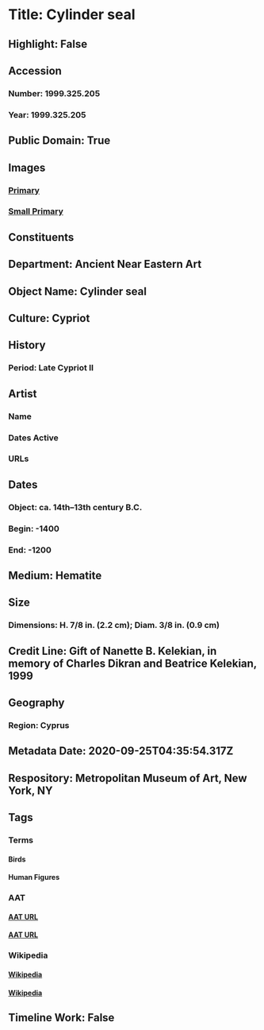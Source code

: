 # Title: Cylinder seal
## Highlight: False
## Accession
### Number: 1999.325.205
### Year: 1999.325.205
## Public Domain: True
## Images
### [Primary](https://images.metmuseum.org/CRDImages/an/original/1999,325,205.jpg)
### [Small Primary](https://images.metmuseum.org/CRDImages/an/web-large/1999,325,205.jpg)
## Constituents
## Department: Ancient Near Eastern Art
## Object Name: Cylinder seal
## Culture: Cypriot
## History
### Period: Late Cypriot II
## Artist
### Name
### Dates Active
### URLs
## Dates
### Object: ca. 14th–13th century B.C.
### Begin: -1400
### End: -1200
## Medium: Hematite
## Size
### Dimensions: H.  7/8 in. (2.2 cm);  Diam.  3/8 in. (0.9 cm)
## Credit Line: Gift of Nanette B. Kelekian, in memory of Charles Dikran and Beatrice Kelekian, 1999
## Geography
### Region: Cyprus
## Metadata Date: 2020-09-25T04:35:54.317Z
## Respository: Metropolitan Museum of Art, New York, NY
## Tags
### Terms
#### Birds
#### Human Figures
### AAT
#### [AAT URL](http://vocab.getty.edu/page/aat/300266506)
#### [AAT URL](http://vocab.getty.edu/page/aat/300404114)
### Wikipedia
#### [Wikipedia]()
#### [Wikipedia]()
## Timeline Work: False